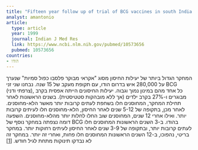 ```yaml
---
title: "Fifteen year follow up of trial of BCG vaccines in south India for tuberculosis prevention. Tuberculosis Research Centre"
analyst: amantonio
article:
  type: article
  year: 1999
  journal: Indian J Med Res
  link: https://www.ncbi.nlm.nih.gov/pubmed/10573656
  pubmed: 10573656
countries:
- הודו
---
```


המחקר הגדול ביותר של יעילות החיסון מסוג "אקראי מבוקר פלסבו כפול סמיות" שנערך על 280,000 איש בדרום הודו, עם תקופת מעקב של 15 שנה.
נבחנו שני זני BCG (צרפתי ודני), כל אחד מהם במינון נמוך וגבוה. יעילות החיסונים הייתה אפסית בקרב מבוגרים ו-27% בקרב ילדים (אך ללא מובהקות סטטיסטית).
בשנים הראשונות לאחר תחילת המחקר, המחוסנים חלו בשחפת לעתים קרובות יותר מאשר הלא-מחוסנים. לאחר מכן, בתקופה של 5-12 שנים לאחר החיסון, הלא-מחוסנים חלו לעיתים קרובות יותר. ואילו אחרי 12 שנים, המחוסנים שוב החלו לחלות יותר מהלא-מחוסנים. השפעה דומה נצפתה במחקר נוסף של BCG בהודו. ב-3 השנים הראשונות המחוסנים חלו לעתים קרובות יותר, ובתקופה של 3-9 שנים לאחר החיסון לעיתים רחוקות יותר. במחקר בריטי, נהפוכו, ב-12 השנים הראשונות המחוסנים חלו פחות, ואחרי זה יותר. במחקר זה לא נבדקו תינוקות מתחת לגיל חודש. [[1]](https://www.ncbi.nlm.nih.gov/pmc/articles/PMC2395884/)
